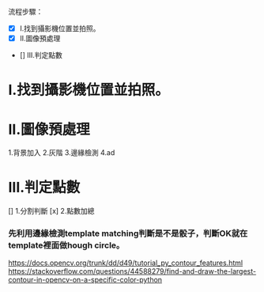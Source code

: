 流程步驟：
- [x] I.找到攝影機位置並拍照。
- [x] II.圖像預處理
- [] III.判定點數


# I.找到攝影機位置並拍照。


# II.圖像預處理

1.背景加入
2.灰階
3.邊緣檢測
4.ad

# III.判定點數
[] 1.分割判斷
[x] 2.點數加總

### 先利用邊緣檢測template matching判斷是不是骰子，判斷OK就在template裡面做hough circle。


https://docs.opencv.org/trunk/dd/d49/tutorial_py_contour_features.html
https://stackoverflow.com/questions/44588279/find-and-draw-the-largest-contour-in-opencv-on-a-specific-color-python
